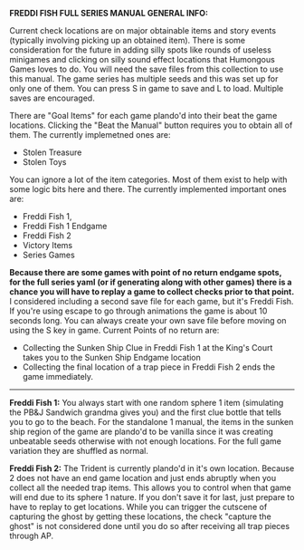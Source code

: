 **FREDDI FISH FULL SERIES MANUAL GENERAL INFO:**

Current check locations are on major obtainable items and story events (typically involving picking up an obtained item). There is some consideration for the future in adding silly spots like rounds of useless minigames and clicking on silly sound effect locations that Humongous Games loves to do. You will need the save files from this collection to use this manual. The game series has multiple seeds and this was set up for only one of them. You can press S in game to save and L to load. Multiple saves are encouraged.

There are "Goal Items" for each game plando'd into their beat the game locations. Clicking the "Beat the Manual" button requires you to obtain all of them. The currently implemetned ones are:
- Stolen Treasure
- Stolen Toys

You can ignore a lot of the item categories. Most of them exist to help with some logic bits here and there. The currently implemented important ones are:
- Freddi Fish 1, 
- Freddi Fish 1 Endgame
- Freddi Fish 2
- Victory Items
- Series Games

**Because there are some games with point of no return endgame spots, for the full series yaml (or if generating along with other games) there is a chance you will have to replay a game to collect checks prior to that point.** 
I considered including a second save file for each game, but it's Freddi Fish. If you're using escape to go through animations the game is about 10 seconds long. You can always create your own save file before moving on using the S key in game. Current Points of no return are:
- Collecting the Sunken Ship Clue in Freddi Fish 1 at the King's Court takes you to the Sunken Ship Endgame location
- Collecting the final location of a trap piece in Freddi Fish 2 ends the game immediately.

---

**Freddi Fish 1:** You always start with one random sphere 1 item (simulating the PB&J Sandwich grandma gives you) and the first clue bottle that tells you to go to the beach. For the standalone 1 manual, the items in the sunken ship region of the game are plando'd to be vanilla since it was creating unbeatable seeds otherwise with not enough locations. For the full game variation they are shuffled as normal.

**Freddi Fish 2:** The Trident is currently plando'd in it's own location. Because 2 does not have an end game location and just ends abruptly when you collect all the needed trap items. This allows you to control when that game will end due to its sphere 1 nature. If you don't save it for last, just prepare to have to replay to get locations. While you can trigger the cutscene of capturing the ghost by getting these locations, the check "capture the ghost" is not considered done until you do so after receiving all trap pieces through AP.
